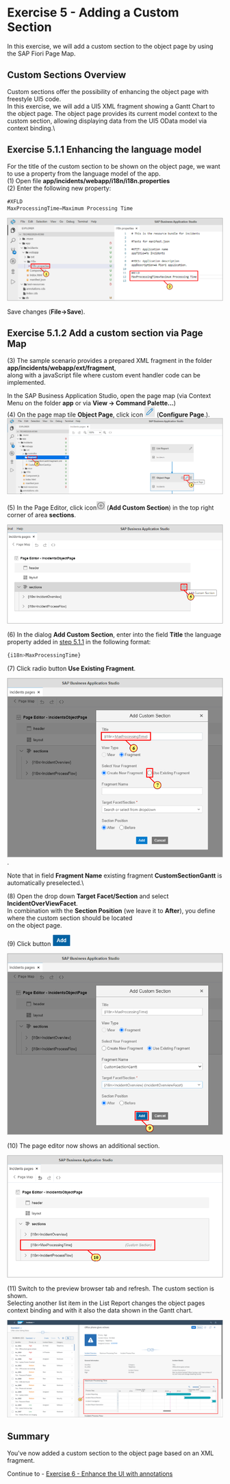 # Exercise 5 - Adding a Custom Section

In this exercise, we will add a custom section to the object page by using the SAP Fiori Page Map.

## Custom Sections Overview

Custom sections offer the possibility of enhancing the object page with freestyle UI5 code.\
In this exercise, we will add a UI5 XML fragment showing a Gantt Chart to the object page.
The object page provides its current model context to the custom section, allowing displaying data from the UI5 OData model via context binding.\

## Exercise 5.1.1 Enhancing the language model

For the title of the custom section to be shown on the object page, we want to use a property from the language model of the app.\
(1) Open file **app/incidents/webapp/i18n/i18n.properties**\
(2) Enter the following new property:

```js
#XFLD
MaxProcessingTime=Maximum Processing Time
```

![](./images/image1.png)

Save changes (**File->Save**).

## Exercise 5.1.2 Add a custom section via Page Map

(3) The sample scenario provides a prepared XML fragment in the folder **app/incidents/webapp/ext/fragment**,\
along with a javaScript file where custom event handler code can be implemented.

In the SAP Business Application Studio, open the page map (via Context Menu on the folder **app** or via **View -> Command Palette...**)\
(4) On the page map tile **Object Page**, click icon ![](./images/image5.png) (**Configure Page**.).\
![](./images/image3.png)

(5) In the Page Editor, click icon![](./images/image7.png) (**Add Custom Section**) in the top right corner of area **sections**.

![](./images/image6.png)

(6) In the dialog **Add Custom Section**, enter into the field **Title** the language property added in [step 5.1.1](#exercise-511-enhancing-the-language-model) in the following format:

```js
{i18n>MaxProcessingTime}
```

(7) Click radio button **Use Existing Fragment**.

![](./images/image8.png).

Note that in field **Fragment Name** existing fragment **CustomSectionGantt** is automatically preselected.\

(8) Open the drop down **Target Facet/Section** and select **IncidentOverViewFacet**.\
In combination with the **Section Position** (we leave it to **After**), you define where the custom section should be located\
on the object page.

(9) Click button ![](./images/image14.png)

![](./images/image13.png)

(10) The page editor now shows an additional section.

![](./images/image15.png)

(11) Switch to the preview browser tab and refresh. The custom section is shown.\
Selecting another list item in the List Report changes the object pages context binding and with it also the data shown in the Gantt chart.

![](./images/image16.png)

## Summary

You've now added a custom section to the object page based on an XML fragment.

Continue to - [Exercise 6 - Enhance the UI with annotations ](../ex6/README.md)
